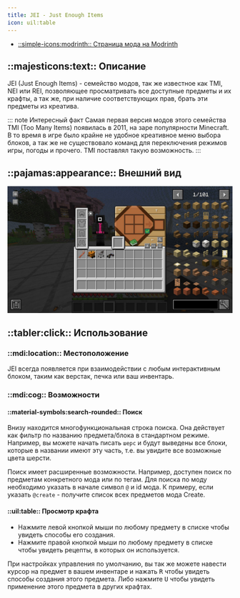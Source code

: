 ```yaml
---
title: JEI - Just Enough Items
icon: uil:table
---
```


- [::simple-icons:modrinth:: Страница мода на Modrinth](https://modrinth.com/mod/jei)

## ::majesticons:text:: Описание

JEI (Just Enough Items) - семейство модов, так же известное как TMI, NEI или REI, позволяющее просматривать все доступные предметы и их крафты, а так же, при наличие соответствующих прав, брать эти предметы из креатива.

::: note Интересный факт
Самая первая версия модов этого семейства TMI (Too Many Items) появилась в 2011, на заре популярности Minecraft.
В то время в игре было крайне не удобное креативное меню выбора блоков, а так же не существовало команд для переключения режимов игры, погоды и прочего.
TMI поставлял такую возможность.
:::

## ::pajamas:appearance:: Внешний вид

![JEI справа](./assets/jei.png)

## ::tabler:click:: Использование

### ::mdi:location:: Местоположение

JEI всегда появляется при взаимодействии с любым интерактивным блоком, таким как верстак, печка или ваш инвентарь.

### ::mdi:cog:: Возможности

#### ::material-symbols:search-rounded:: Поиск

Внизу находится многофункциональная строка поиска. Она действует как фильтр по названию предмета/блока в стандартном режиме.
Например, вы можете начать писать `шерс` и будут выведены все блоки, которые в названии имеют эту часть, т.е. вы увидите все возможные цвета шерсти.

Поиск имеет расширенные возможности. Например, доступен поиск по предметам конкретного мода или по тегам.
Для поиска по моду необходимо указать в начале символ `@` и id мода.
К примеру, если указать `@create` - получите список всех предметов мода Create.

#### ::uil:table:: Просмотр крафта

- Нажмите левой кнопкой мыши по любому предмету в списке чтобы увидеть способы его создания.
- Нажмите правой кнопкой мыши по любому предмету в списке чтобы увидеть рецепты, в которых он используется.

При настройках управления по умолчанию, вы так же можете навести курсор на предмет в вашем инвентаре и нажать <kbd>R</kbd> чтобы увидеть способы создания этого предмета.
Либо нажмите <kbd>U</kbd> чтобы увидеть применение этого предмета в других крафтах.
